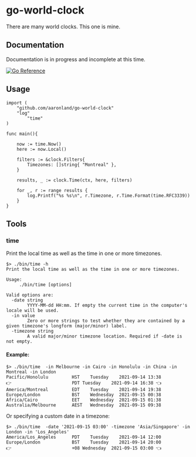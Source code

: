 # go-world-clock

There are many world clocks. This one is mine.

## Documentation

Documentation is in progress and incomplete at this time.

[![Go Reference](https://pkg.go.dev/badge/github.com/aaronland/go-world-clock.svg)](https://pkg.go.dev/github.com/aaronland/go-world-clock)

## Usage

```
import (
	"github.com/aaronland/go-world-clock"
	"log"
        "time"
)

func main(){

	now := time.Now()
	here := now.Local()

	filters := &clock.Filters{
		Timezones: []string{ "Montreal" },
	}

	results, _ := clock.Time(ctx, here, filters)

	for _, r := range results {
		log.Printf("%s %s\n", r.Timezone, r.Time.Format(time.RFC3339))
	}
}
```

## Tools

### time

Print the local time as well as the time in one or more timezones.

```
$> ./bin/time -h
Print the local time as well as the time in one or more timezones.

Usage:
	 ./bin/time [options]

Valid options are:
  -date string
    	YYYY-MM-dd HH:mm. If empty the current time in the computer's locale will be used.
  -in value
    	Zero or more strings to test whether they are contained by a given timezone's longform (major/minor) label.
  -timezone string
    	A valid major/minor timezone location. Required if -date is not empty.
```

#### Example:

```
$> ./bin/time  -in Melbourne -in Cairo -in Honolulu -in China -in Montreal -in London
Pacific/Honolulu         HST	Tuesday    2021-09-14 13:38
👉                       PDT	Tuesday    2021-09-14 16:38 👈
America/Montreal         EDT	Tuesday    2021-09-14 19:38
Europe/London            BST	Wednesday  2021-09-15 00:38
Africa/Cairo             EET	Wednesday  2021-09-15 01:38
Australia/Melbourne      AEST	Wednesday  2021-09-15 09:38
```

Or specifying a custom date in a timezone:

```
$> ./bin/time  -date '2021-09-15 03:00' -timezone 'Asia/Singapore' -in London -in 'Los_Angeles'
America/Los_Angeles      PDT	Tuesday    2021-09-14 12:00
Europe/London            BST	Tuesday    2021-09-14 20:00
👉                       +08	Wednesday  2021-09-15 03:00 👈
```